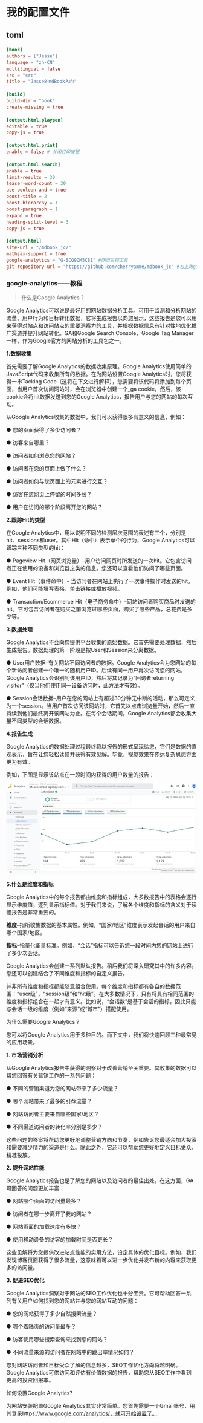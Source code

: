 # 我的配置文件

## toml

```toml
[book]
authors = ["Jesse"]
language = "zh-CN"
multilingual = false
src = "src"
title = "Jesse的mdBook入门"

[build]
build-dir = "book"
create-missing = true

[output.html.playpen]
editable = true
copy-js = true

[output.html.print]
enable = false # 关闭打印按钮

[output.html.search]
enable = true
limit-results = 30
teaser-word-count = 30
use-boolean-and = true
boost-title = 2
boost-hierarchy = 1
boost-paragraph = 1
expand = true
heading-split-level = 3
copy-js = true

[output.html]
site-url = "/mdbook_jc/"
mathjax-support = true
google-analytics = "G-SCQ9QM5C81" #网页监控工具
git-repository-url = "https://github.com/cherryamme/mdbook_jc" #右上角githu仓库地址
```

### google-analytics——教程

> 什么是Google Analytics？

Google Analytics可以说是最好用的网站数据分析工具。可用于监测和分析网站的流量、用户行为和目标转化数据，它将生成报告以向您展示，这些报告是您可以用来获得对站点和访问站点的重要洞察力的工具，并根据数据信息有针对性地优化推广渠道并提升网站转化。GA和Google Search Console、Google Tag Manager一样，作为Google官方的网站分析的工具包之一。

**1.数据收集**

首先需要了解Google Analytics的数据收集原理。Google Analytics使用简单的JavaScript代码来收集所有的数据。在为网站设置Google Analytics时，您将获得一串Tacking Code（这将在下文进行解释），您需要将该代码将添加到每个页面，当用户首次访问网站时，会在浏览器中创建一个_ga cookie，然后，该cookie会将hit数据发送到您的Google Analytics，报告用户与您的网站的每次互动。



从Google Analytics收集的数据中，我们可以获得很多有意义的信息，例如：



● 您的页面获得了多少访问者？

● 访客来自哪里？

● 访问者如何浏览您的网站？

● 访问者在您的页面上做了什么？

● 访问者如何与您页面上的元素进行交互？

● 访客在您网页上停留的时间多长？

● 用户在访问的哪个阶段离开您的网站？



**2.跟踪Hit的类型**

在Google Analytics中，用以说明不同的检测层次范围的表述有三个，分别是hit、sessions和user。其中Hit（命中）表示单个的行为，Google Analytics可以跟踪三种不同类型的hit：



● Pageview Hit（网页浏览量）–用户访问网页时所发送的一次hit。它包含访问者正在使用的设备和浏览器之类的信息。您还可以查看他们访问了哪些页面。

● Event Hit（事件命中）- 当访问者在网站上执行了一次事件操作时发送的hit。例如，他们可能填写表格，单击链接或播放视频。

● Transaction/Ecommerce Hit（电子商务命中）–网站访问者购买商品时发送的hit。它可包含访问者在购买之前浏览过哪些页面，购买了哪些产品，总花费是多少等。



**3.数据处理**

Google Analytics不会向您提供平台收集的原始数据。它首先需要处理数据，然后生成报告。数据处理的第一阶段是按User和Session来分离数据。



● User用户数据–有关网站不同访问者的数据。Google Analytics会为您网站的每个新访问者创建一个唯一的随机用户ID。后续有同一用户再次访问您的网站，Google Analytics会识别到该用户ID，然后将其记录为“回访者returning visitor”（仅当他们使用同一设备访问时，此方法才有效）。

● Session会话数据–用户在您的网站上有超过30分钟无中断的活动，那么可定义为一个session。当用户首次访问该网站时，它首先以点击浏览量开始，然后一直持续到他们最终离开该网站为止。在每个会话期间，Google Analytics都会收集大量不同类型的会话数据。



**4.报告生成**

Google Analytics的数据处理过程最终将以报告的形式呈现给您，它们是数据的直观表示，旨在让您轻松读懂并获得有效见解。毕竟，视觉效果在传达复杂思想方面更为有效。



例如，下图是显示该站点在一段时间内获得的用户数量的报告：

![图片](toml/640.jpg)



**5.什么是维度和指标**

Google Analytics中的每个报告都由维度和指标组成，大多数报告中的表格会逐行显示维度值，逐列显示指标值。对于我们来说，了解各个维度和指标的含义对于读懂报告是非常重要的。



**维度**–指所收集数据的基本属性。例如，“国家/地区”维度表示发起会话的用户来自哪个国家/地区。

**指标**–指量化衡量标准。例如，“会话”指标可以告诉您一段时间内您的网站上进行了多少次会话。



Google Analytics会创建一系列默认报告。稍后我们将深入研究其中的许多内容。您还可以创建结合了不同维度和指标的自定义报告。



并非所有维度和指标都能随意组合使用。每个维度和指标都有各自的数据范围：“user级”，“session级”和“hit级”。在大多数情况下，只有将具有相同范围的维度和指标组合在一起才有意义。比如说，“会话数”是基于会话的指标，因此只能与会话一级的维度（例如“来源”或“城市”）搭配使用。





为什么需要Google Analytics？



您可以将Google Analytics用于多种目的。而下文中，我们将快速回顾三种最常见的应用场景。



**1. 市场营销分析**

从Google Analytics报告中获得的洞察对于改善营销至关重要。其收集的数据可以帮您回答有关营销工作的一系列问题：



● 不同的营销渠道为您的网站带来了多少流量？

● 哪个网站带来了最多的引荐流量？

● 网站访问者主要来自哪些国家/地区？

● 不同渠道访问者的转化率分别是多少？



这些问题的答案将帮助您更好地调整营销方向和节奏，例如告诉您最适合加大投资和需要减少精力的渠道是什么。除此之外，它还可以帮助您更好地定义目标受众，精准投放。



**2. 提升网站性能**

Google Analytics报告也是了解您的网站以及访问者的最佳出处。在这方面，GA可回答的问题更加丰富：



● 网站哪个页面的访问量最多？

● 访问者在哪一步离开了我的网站？

● 网站页面的加载速度有多快？

● 使用移动设备的访客的加载时间是否更长？



这些见解将为您提供改进站点性能的实用方法，设定具体的优化目标。例如，我们发现博客页面获得了很多流量，这意味着可以进一步优化并发布新的内容来获取更多的访问量。



**3. 促进SEO优化**

Google Analytics洞察对于网站的SEO工作优化也十分宝贵。它可帮助回答一系列有关用户如何找到您的网站并与您的网站互动的问题：



● 您的网站获得了多少自然搜索流量？

● 哪个着陆页的访问量最多？

● 访客使用哪些搜索查询来找到您的网站？

● 不同流量来源的访问者在网站中的跳出率情况如何？



您对网站访问者和目标受众了解的信息越多，SEO工作优化方向将越明确。Google Analytics可供访问和评估有价值数据的报告，帮助您从SEO工作中看到更高的投资回报率。

如何设置Google Analytics?

为网站安装配置Google Analytics其实非常简单。您首先需要一个Gmail账号，用其登录https://www.google.com/analytics/，就可开始设置了。